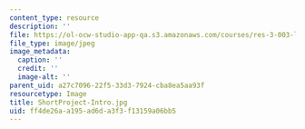 ```yaml
---
content_type: resource
description: ''
file: https://ol-ocw-studio-app-qa.s3.amazonaws.com/courses/res-3-003-learn-to-build-your-own-videogame-with-the-unity-game-engine-and-microsoft-kinect-january-iap-2017/ff4de26aa195ad6da3f3f13159a06bb5_ShortProject-Intro.jpg
file_type: image/jpeg
image_metadata:
  caption: ''
  credit: ''
  image-alt: ''
parent_uid: a27c7096-22f5-33d3-7924-cba8ea5aa93f
resourcetype: Image
title: ShortProject-Intro.jpg
uid: ff4de26a-a195-ad6d-a3f3-f13159a06bb5
---
```

